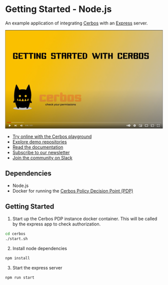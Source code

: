 # Getting Started - Node.js

An example application of integrating [Cerbos](https://cerbos.dev) with an [Express](https://expressjs.com/) server.

<a href="https://www.youtube.com/watch?v=caqUh6i3vVQ" target="_blank"><img src="docs/video.png" /></a>

- [Try online with the Cerbos playground](https://play.cerbos.dev)
- [Explore demo repositories](https://github.com/cerbos)
- [Read the documentation](https://docs.cerbos.dev)
- [Subscribe to our newsletter](https://cerbos.dev/subscribe)
- [Join the community on Slack](http://go.cerbos.io/slack)

## Dependencies

- Node.js
- Docker for running the [Cerbos Policy Decision Point (PDP)](https://docs.cerbos.dev/cerbos/latest/installation/container.html)

## Getting Started

1. Start up the Cerbos PDP instance docker container. This will be called by the express app to check authorization.

```bash
cd cerbos
./start.sh
```

2. Install node dependencies

```bash
npm install
```

3. Start the express server

```bash
npm run start
```
